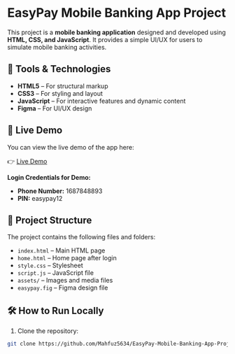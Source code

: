 # EasyPay Mobile Banking App Project

This project is a **mobile banking application** designed and developed using **HTML, CSS, and JavaScript**. It provides a simple UI/UX for users to simulate mobile banking activities.

## 🔧 Tools & Technologies

- **HTML5** – For structural markup  
- **CSS3** – For styling and layout  
- **JavaScript** – For interactive features and dynamic content  
- **Figma** – For UI/UX design  

## 🚀 Live Demo

You can view the live demo of the app here:  

👉 [Live Demo](https://mahfuz5634.github.io/EasyPay-Mobile-Banking-App-Project/)

**Login Credentials for Demo:**

- **Phone Number:** 1687848893  
- **PIN:** easypay12  

## 📁 Project Structure

The project contains the following files and folders:

- `index.html` – Main HTML page  
- `home.html` – Home page after login  
- `style.css` – Stylesheet  
- `script.js` – JavaScript file  
- `assets/` – Images and media files  
- `easypay.fig` – Figma design file  

## 🛠️ How to Run Locally

1. Clone the repository:  
```bash
git clone https://github.com/Mahfuz5634/EasyPay-Mobile-Banking-App-Project.git
